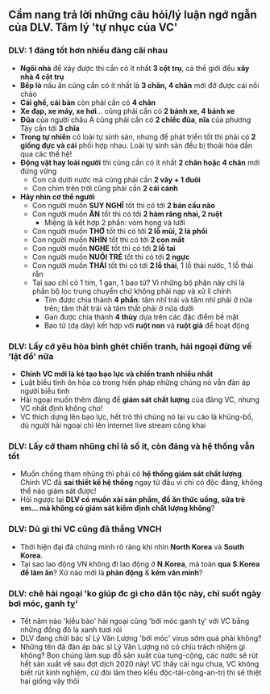 ## Cẩm nang trả lời những câu hỏi/lý luận ngớ ngẫn của DLV. Tâm lý 'tự nhục của VC' 

### DLV: 1 đảng tốt hơn nhiều đảng cãi nhau
  - **Ngôi nhà** để xây được  thì cần có ít nhất **3 cột trụ**, cả thế giới đều **xây nhà 4 cột trụ**
  - **Bếp lò** nấu ăn cũng cần có ít nhất là **3 chân, 4 chân** mới đỡ được cái nồi chảo
  - **Cái ghế, cái bàn** còn phải cần có **4 chân**
  - **Xe đạp, xe máy, xe hơi**... cũng phải cần có **2 bánh xe, 4 bánh xe**
  - **Đũa** của người châu Á cũng phải cần có **2 chiếc đũa**, **nĩa** của phương Tây cần tới **3 chĩa**
  - **Trong tự nhiên** có loài tự sinh sản, nhưng để phát triển tốt thì phải có **2 giống đực và cái** phối hợp nhau. Loài tự sinh sản đều bị thoái hóa dần qua các thế hệ!
  - **Động vật hay loài người** thì cũng cần có ít nhất **2 chân hoặc 4 chân** mới đứng vững
    - Con cá dưới nước mà cũng phải cần **2 vây + 1 đuôi**
    - Con chim trên trời cũng phải cần **2 cái cánh**
  - **Hãy nhìn cơ thể người**
    - Con người muốn **SUY NGHĨ** tốt thì có tới **2 bán cầu não**
    - Con người muốn **ĂN** tốt thì có tới **2 hàm răng nhai, 2 ruột**
      - Miệng là kết hợp 2 phần: vòm họng và lưỡi
    - Con người muốn **THỞ** tốt thì có tới **2 lỗ mũi, 2 lá phổi**
    - Con người muốn **NHÌN** tốt thì có tới **2 con mắt**
    - Con người muốn **NGHE** tốt thì có tới **2 lỗ tai**
    - Con người muốn **NUÔI TRẺ** tốt thì có tới **2 ngực**
    - Con người muốn **THẢI** tốt thì có tới **2 lỗ thải**, 1 lỗ thải nước, 1 lỗ thải rắn
    - Tại sao chỉ có 1 tim, 1 gan, 1 bao tử? Vì những bộ phận này chỉ là phần bộ lọc trung chuyển chứ không phải nạp và xử lí chính
      - Tim được chia thành **4 phần**: tâm nhĩ trái và tâm nhĩ phải ở nửa trên; tâm thất trái và tâm thất phải ở nửa dưới
      - Gan được chia thành **4 thùy** dựa trên các đặc điểm bề mặt
      - Bao tử (dạ dày) kết hợp với **ruột non** và **ruột già** để hoạt động

### DLV: Lấy cớ yêu hòa bình ghét chiến tranh, hải ngoại đừng về 'lật đổ' nữa
  - **Chính VC mới là kẻ tạo bạo lực và chiến tranh nhiều nhất**
  - Luật biểu tình ôn hòa có trong hiến pháp những chúng nó vẫn đàn áp người biểu tình
  - Hải ngoại muốn thêm đảng để **giám sát chất lượng** của đảng VC, nhưng VC nhất định không cho!
  - VC thích dựng lên bạo lực, hết trò thì chúng nó lại vu cáo là khủng-bố, dù người hải ngoại chỉ lên internet live stream công khai

### DLV: Lấy cớ tham nhũng chỉ là số ít, còn đảng và hệ thống vẫn tốt
  - Muốn chống tham nhũng thì phải có **hệ thống giám sát chất lượng**. Chính VC đã **sai thiết kế hệ thống** ngay từ đầu vì chỉ có độc đảng, không thể nào giám sát được!
  - Hỏi ngược lại **DLV có muốn xài sản phẩm, đồ ăn thức uống, sữa trẻ em... mà không có giám sát kiểm định chất lượng không**?

### DLV: Dù gì thì VC cũng đã thắng VNCH
  - Thời hiện đại đã chứng minh rõ ràng khi nhìn **North Korea** và **South Korea**.
  - Tại sao lao động VN không đi lao động ở __N.Korea__, mà toàn **qua S.Korea để làm ăn**? Xứ nào mới là __phản động__ & **kém văn minh**?

### DLV: chê hải ngoại 'ko giúp đc gì cho dân tộc này, chỉ suốt ngày bơi móc, ganh tỵ'
  - Tết năm nào 'kiều bào' hải ngoại cũng 'bới móc ganh tỵ' với VC bằng những đồng đô la xanh tươi rói
  - DLV đang chửi bác sĩ Lý Văn Lượng 'bới móc' virus sớm quá phải không?
  - Những tên đã đàn áp bác sĩ Lý Văn Lượng nó có chịu trách nhiệm gì không? Bọn chúng làm sụp đổ sản xuất của tung-cộng, các nước sẽ rút hết sản xuất về sau đợt dịch 2020 này! VC thấy cái ngu chưa, VC không biết rút kinh nghiệm, cứ đòi làm theo kiểu độc-tài-công-an-trị thì sẽ thiệt hại giống vậy thôi
